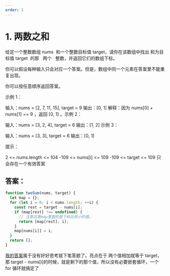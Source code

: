 ```yaml
---
order: 1
---
```


# 1. 两数之和

给定一个整数数组 nums  和一个整数目标值 target，请你在该数组中找出 和为目标值 target  的那   两个   整数，并返回它们的数组下标。

你可以假设每种输入只会对应一个答案。但是，数组中同一个元素在答案里不能重复出现。

你可以按任意顺序返回答案。

示例 1：

输入：nums = [2, 7, 11, 15], target = 9 输出：[0, 1] 解释：因为 nums[0] + nums[1] == 9 ，返回 [0, 1] 。示例 2：

输入：nums = [3, 2, 4], target = 6 输出：[1, 2] 示例 3：

输入：nums = [3, 3], target = 6 输出：[0, 1]

提示：

2 <= nums.length <= 104 -109 <= nums[i] <= 109 -109 <= target <= 109 只会存在一个有效答案

## 答案：

```javascript
function twoSum(nums, target) {
  let map = {};
  for (let i = 0; i < nums.length; ++i) {
    const rest = target - nums[i];
    if (map[rest] !== undefined) {
      // 注意这里map里面的是下标比较小的值。
      return [map[rest], i];
    }
    map[nums[i]] = i;
  }
  return [];
}
```

[我的答案](./index.ts)属于没有好好思考就下笔答题了。亮点在于 两个值相加就等于 target，那 target - nums[i]的时候，就是剩下的那个值，所以没有必要嵌套循环，一个 for 循环就搞定了
